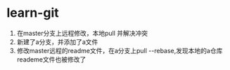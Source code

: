 # learn-git
1. 在master分支上远程修改，本地pull 并解决冲突
2. 新建了a分支，并添加了a文件
3. 修改master远程的readme文件，在a分支上pull --rebase,发现本地的a仓库reademe文件也被修改了
